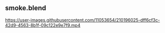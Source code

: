 ## smoke.blend

[Reference]: [簡単な煙の作り方](https://www.stjun.com/entry/2021/09/19/205117)

https://user-images.githubusercontent.com/11053654/210196025-dff6cf3c-42d9-4563-8b1f-09c122e9e7f9.mp4

